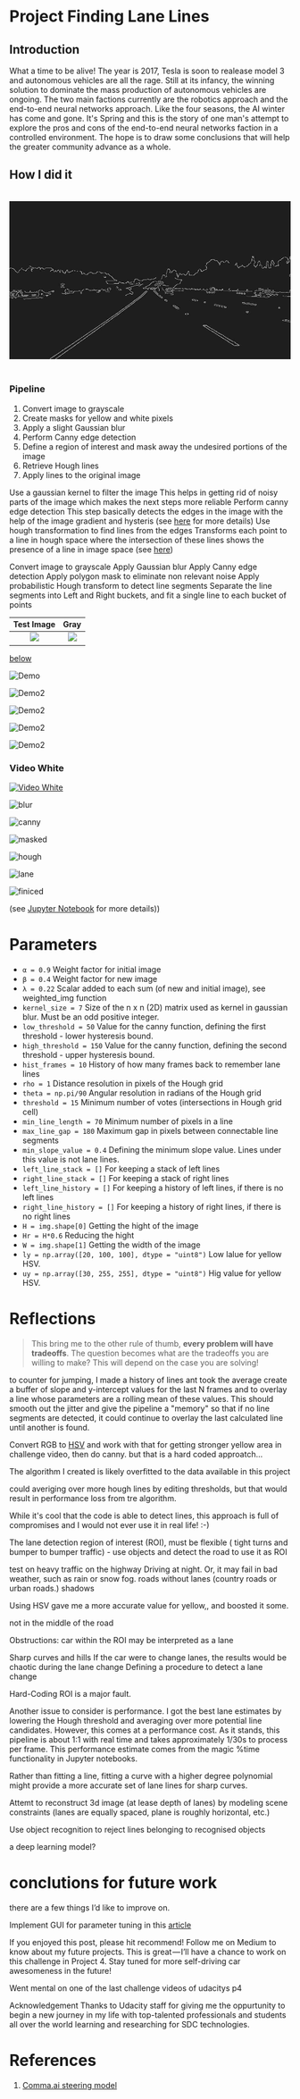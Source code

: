 # Project Finding Lane Lines

## Introduction

What a time to be alive! The year is 2017, Tesla is soon to realease model 3 and autonomous vehicles are all the rage. Still at its infancy, the winning solution to dominate the mass production of autonomous vehicles are ongoing. 
The two main factions currently are the robotics approach and the end-to-end neural networks approach. Like the four seasons, the AI winter has come and gone. It's Spring and this is the story of one man's attempt to explore the pros and cons of the end-to-end neural networks faction in a controlled environment. The hope is to draw some conclusions that will help the greater community advance as a whole.

## How I did it

<div align="center">
   <br>
  <img src="test_images_output\Processed_edge_img_solidYellowLeft.jpg"><br><br>
</div>


### Pipeline
1) Convert image to grayscale
2) Create masks for yellow and white pixels
3) Apply a slight Gaussian blur
4) Perform Canny edge detection
5) Define a region of interest and mask away the undesired portions of the image
6) Retrieve Hough lines 
7) Apply lines to the original image

Use a gaussian kernel to filter the image
This helps in getting rid of noisy parts of the image which makes the next steps more reliable
Perform canny edge detection
This step basically detects the edges in the image with the help of the image gradient and hysteris (see [here](https://en.wikipedia.org/wiki/Canny_edge_detector) for more details)
Use hough transformation to find lines from the edges
Transforms each point to a line in hough space where the intersection of these lines shows the presence of a line in image space (see [here](https://en.wikipedia.org/wiki/Hough_transform))

Convert image to grayscale
Apply Gaussian blur
Apply Canny edge detection
Apply polygon mask to eliminate non relevant noise
Apply probabilistic Hough transform to detect line segments
Separate the line segments into Left and Right buckets, and fit a single line to each bucket of points

Test Image             |  Gray
:-------------------------:|:-------------------------:
![](https://github.com/KvalheimRacing/CarND/blob/master/P1_Lane_Lines/test_images/solidYellowLeft.jpg)  |  ![](https://github.com/KvalheimRacing/CarND/blob/master/P1_Lane_Lines/test_images_output/Processed_gray_img_solidYellowLeft.jpg)



[below](WRITEUP.md#drawing-lines)

![Demo](https://github.com/KvalheimRacing/CarND/blob/master/P1_Lane_Lines/test_videos_output/solidWhiteRight.gif)

![Demo2](https://github.com/KvalheimRacing/CarND/blob/master/P1_Lane_Lines/test_videos_output/solidYellowLeft.gif)

![Demo2](https://github.com/KvalheimRacing/CarND/blob/master/P1_Lane_Lines/test_videos_output/solidYellowLeft.gif)

![Demo2](https://github.com/KvalheimRacing/CarND/blob/master/P1_Lane_Lines/test_videos_output/solidYellowLeft.gif)

![Demo2](https://github.com/KvalheimRacing/CarND/blob/master/P1_Lane_Lines/test_videos_output/solidYellowLeft.gif)

### Video White
[![Video White](https://github.com/KvalheimRacing/CarND/blob/master/P1_Lane_Lines/test_videos_output/solidWhiteRight.gif)](https://youtu.be/bajgiQuEc38)



![blur](https://github.com/KvalheimRacing/CarND/blob/master/P1_Lane_Lines/test_images_output/Processed_blur_img_solidYellowLeft.jpg)

![canny](https://github.com/KvalheimRacing/CarND/blob/master/P1_Lane_Lines/test_images_output/Processed_edge_img_solidYellowLeft.jpg)

![masked](https://github.com/KvalheimRacing/CarND/blob/master/P1_Lane_Lines/test_images_output/Processed_maskd_img_solidYellowLeft.jpg)

![hough](https://github.com/KvalheimRacing/CarND/blob/master/P1_Lane_Lines/test_images_output/Processed_hough_img_solidYellowLeft.jpg)

![lane](https://github.com/KvalheimRacing/CarND/blob/master/P1_Lane_Lines/test_images_output/Processed_lane_img_solidYellowLeft.jpg)

![finiced](https://github.com/KvalheimRacing/CarND/blob/master/P1_Lane_Lines/test_images_output/Processed_solidYellowLeft.jpg)


(see [Jupyter Notebook](https://github.com/KvalheimRacing/CarND/blob/master/P1_Lane_Lines/P1_Lane_Lines.ipynb) for more details))

# Parameters

* `α = 0.9`                  Weight factor for initial image
* `β = 0.4`                  Weight factor for new image
* `λ = 0.22`                 Scalar added to each sum (of new and initial image), see weighted_img function
* `kernel_size = 7`          Size of the n x n (2D) matrix used as kernel in gaussian blur. Must be an odd positive integer.
* `low_threshold = 50`       Value for the canny function, defining the first threshold - lower hysteresis bound.
* `high_threshold = 150`     Value for the canny function, defining the second threshold - upper hysteresis bound.
* `hist_frames = 10`         History of how many frames back to remember lane lines
* `rho = 1`                  Distance resolution in pixels of the Hough grid
* `theta = np.pi/90`         Angular resolution in radians of the Hough grid
* `threshold = 15`           Minimum number of votes (intersections in Hough grid cell)
* `min_line_length = 70`     Minimum number of pixels in a line
* `max_line_gap = 180`       Maximum gap in pixels between connectable line segments
* `min_slope_value = 0.4`    Defining the minimum slope value. Lines under this value is not lane lines.
* `left_line_stack = []`     For keeping a stack of left lines
* `right_line_stack = []`    For keeping a stack of right lines
* `left_line_history = []`   For keeping a history of left lines, if there is no left lines
* `right_line_history = []`  For keeping a history of right lines, if there is no right lines
* `H = img.shape[0]`         Getting the hight of the image
* `Hr = H*0.6`               Reducing the hight
* `W = img.shape[1]`         Getting the width of the image
* `ly = np.array([20, 100, 100], dtype = "uint8")`  Low lalue for yellow HSV.
* `uy = np.array([30, 255, 255], dtype = "uint8")`  Hig value for yellow HSV.



# Reflections

> This bring me to the other rule of thumb, **every problem will have tradeoffs**. The question becomes what are the tradeoffs you are willing to make? This will depend on the case you are solving!

to counter for jumping, I made a history of lines ant took the average
create a buffer of slope and y-intercept values for the last N frames and to overlay a line whose parameters are a rolling mean of these values. This should smooth out the jitter and give the pipeline a "memory" so that if no line segments are detected, it could continue to overlay the last calculated line until another is found.

Convert RGB to [HSV](https://en.wikipedia.org/wiki/HSL_and_HSV) and work with that for getting stronger yellow area in challenge video, then do canny. but that is a hard coded approatch...  

The algorithm I created is likely overfitted to the data available in this project

could averiging over more hough lines by editing thresholds, but that would result in performance loss from tre algorithm.

While it's cool that the code is able to detect lines, this approach is full of compromises and I would not ever use it in real life! :-)


The lane detection region of interest (ROI), must be flexible ( tight turns and bumper to bumper traffic) - use objects and detect the road to use it as ROI

test on heavy traffic on the highway
Driving at night.
Or, it may fail in bad weather, such as rain or snow fog. 
roads without lanes (country roads or urban roads.)
shadows

Using HSV gave me a more accurate value for yellow,, and boosted it some.

not in the middle of the road


Obstructions: car within the ROI may be interpreted as a lane 

Sharp curves and hills 
If the car were to change lanes,  the results would be chaotic during the lane change
Defining a procedure to detect a lane change 

Hard-Coding ROI is a major fault.

Another issue to consider is performance. I got the best lane estimates by lowering the Hough threshold and averaging over more potential line candidates. However, this comes at a performance cost. As it stands, this pipeline is about 1:1 with real time and takes approximately 1/30s to process per frame. This performance estimate comes from the magic %time functionality in Jupyter notebooks.

Rather than fitting a line, fitting a curve with a higher degree polynomial might provide a more accurate set of lane lines for sharp curves.

Attemt to reconstruct 3d image (at lease depth of lanes) by modeling scene constraints (lanes are equally spaced, plane is roughly horizontal, etc.)

Use object recognition to reject lines belonging to recognised objects 

a deep learning model?


# conclutions for future work

there are a few things I’d like to improve on.

Implement GUI for parameter tuning in this [article](https://medium.com/@maunesh/finding-the-right-parameters-for-your-computer-vision-algorithm-d55643b6f954)

If you enjoyed this post, please hit recommend! Follow me on Medium to know about my future projects.
This is great — I’ll have a chance to work on this challenge in Project 4.
Stay tuned for more self-driving car awesomeness in the future!

Went mental on one of the last challenge videos of udacitys p4

Acknowledgement
Thanks to Udacity staff for giving me the oppurtunity to begin a new journey in my life with top-talented professionals and students all over the world learning and researching for SDC technologies.


# References
1. [Comma.ai steering model](https://github.com/commaai/research/blob/master/train_steering_model.py)
